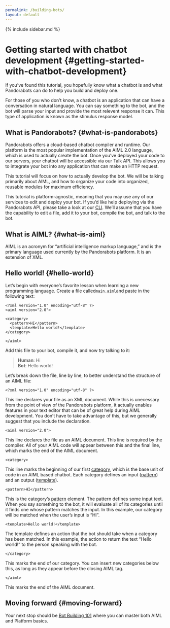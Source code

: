 ```yaml
---
permalink: /building-bots/
layout: default
---
```


{% include sidebar.md %}
<div markdown="1" class="pb-docs__content">

# Getting started with chatbot development {#getting-started-with-chatbot-development}

If you’ve found this tutorial, you hopefully know what a chatbot is and what Pandorabots can do to help you build and deploy one.

For those of you who don’t know, a chatbot is an application that can have a conversation in natural language. You can say something to the bot, and the bot will parse your input and provide the most relevent response it can. This type of application is known as the stimulus response model.

## What is Pandorabots? {#what-is-pandorabots}

Pandorabots offers a cloud-based chatbot compiler and runtime. Our platform is the most popular implementation of the AIML 2.0 language, which is used to actually create the bot. Once you’ve deployed your code to our servers, your chatbot will be accessible via our Talk API. This allows you to integrate your bot into any application that can make an HTTP request.

This tutorial will focus on how to actually develop the bot. We will be talking primarily about AIML, and how to organize your code into organized, reusable modules for maximum efficiency.

This tutorial is platform-agnostic, meaning that you may use any of our services to edit and deploy your bot. If you’d like help deploying via the Pandorabots API, please take a look at our [CLI](https://github.com/pandorabots/pb-cli). We’ll assume that you have the capability to edit a file, add it to your bot, compile the bot, and talk to the bot.

## What is AIML? {#what-is-aiml}

AIML is an acronym for “artificial intelligence markup language,” and is the primary language used currently by the Pandorabots platform. It is an extension of XML.

## Hello world! {#hello-world}

Let’s begin with everyone’s favorite lesson when learning a new programming language. Create a file called`main.aiml`and paste in the following text:

~~~
<?xml version="1.0" encoding="utf-8" ?>
<aiml version="2.0">

<category>
  <pattern>HI</pattern>
  <template>Hello world!</template>
</category>

</aiml>
~~~

Add this file to your bot, compile it, and now try talking to it:

> **Human**: Hi  
> **Bot**: Hello world!

Let’s break down the file, line by line, to better understand the structure of an AIML file:

~~~
<?xml version="1.0" encoding="utf-8" ?>
~~~

This line declares your file as an XML document. While this is unecessary from the point of view of the Pandorabots platform, it actually enables features in your text editor that can be of great help during AIML development. You don’t have to take advantage of this, but we generally suggest that you include the declaration.

~~~
<aiml version="2.0">
~~~

This line declares the file as an AIML document. This line is required by the compiler. All of your AIML code will appear between this and the final line, which marks the end of the AIML document.

~~~
<category>
~~~

This line marks the beginning of our first [category](/dox/aiml-reference/#category), which is the base unit of code in an AIML based chatbot. Each category defines an input \([pattern](/dox/aiml-referemce/#pattern)\) and an output \([template](/dox/aiml-referemce/#template)\).

~~~
<pattern>HI</pattern>
~~~

This is the category’s [pattern](/dox/aiml-reference/#pattern) element. The pattern defines some input text. When you say something to the bot, it will evaluate all of its categories until it finds one whose pattern matches the input. In this example, our category will be matched when the user’s input is “HI”.

~~~
<template>Hello world!</template>
~~~

The template defines an action that the bot should take when a category has been matched. In this example, the action to return the text “Hello world!” to the person speaking with the bot.

~~~
</category>
~~~

This marks the end of our category. You can insert new categories below this, as long as they appear before the closing AIML tag.

~~~
</aiml>
~~~

This marks the end of the AIML document.

## Moving forward {#moving-forward}

Your next stop should be [Bot Building 101](/building-bots/tutorial/) where you can master both AIML and Platform basics.

</div>

